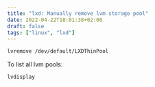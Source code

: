 ```yaml
---
title: "lxd: Manually remove lvm storage pool"
date: 2022-04-22T18:01:38+02:00
draft: false
tags: ["linux", "lxd"]
---
```


```bash
lvremove /dev/default/LXDThinPool
```

To list all lvm pools:
```bash
lvdisplay
```
